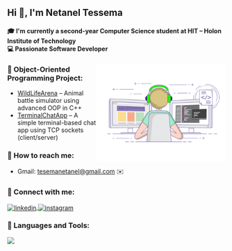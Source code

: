 
<h2 align="left">Hi 👋, I'm Netanel Tessema</h2>
<h4 align="left">
🎓 I'm currently a second-year Computer Science student at HIT – Holon Institute of Technology<br>
💻 Passionate Software Developer
</h4>

<img align="right" alt="student learning" width="300" src="https://raw.githubusercontent.com/devSouvik/devSouvik/master/gif3.gif" />

### 🔹 Object-Oriented Programming Project:
- [WildLifeArena](https://github.com/Netanel-Tessema/WildLifeArena) – Animal battle simulator using advanced OOP in C++
- [TerminalChatApp](https://github.com/Netanel-Tessema/TerminalChatApp) – A simple terminal-based chat app using TCP sockets (client/server)

### 📩 How to reach me:
- Gmail: [tesemanetanel@gmail.com](mailto:tesemanetanel@gmail.com) ✉️

### 🤝 Connect with me:
<p align="left">
  <a href="https://www.linkedin.com/in/netanel-tessema-4abaaa277" target="_blank">
    <img align="center" src="https://cdn.jsdelivr.net/gh/devicons/devicon/icons/linkedin/linkedin-original.svg" alt="linkedin" height="30" width="30" />
  </a>
  <a href="https://www.instagram.com/nati_new_/" target="_blank">
    <img align="center" src="https://raw.githubusercontent.com/gauravghongde/social-icons/master/SVG/Color/Instagram.svg" alt="instagram" height="30" width="30" />
  </a>
</p>

### 🧰 Languages and Tools:
<p align="left">
  <img src="https://skillicons.dev/icons?i=python,java,cpp,c,html,css" />
</p>


